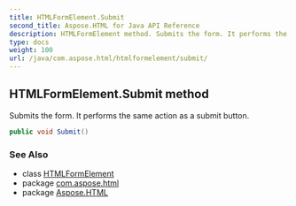 ```yaml
---
title: HTMLFormElement.Submit
second_title: Aspose.HTML for Java API Reference
description: HTMLFormElement method. Submits the form. It performs the same action as a submit button
type: docs
weight: 100
url: /java/com.aspose.html/htmlformelement/submit/
---
```

## HTMLFormElement.Submit method

Submits the form. It performs the same action as a submit button.

```java
public void Submit()
```

### See Also

* class [HTMLFormElement](../)
* package [com.aspose.html](../../htmlformelement/)
* package [Aspose.HTML](../../../)
